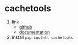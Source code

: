 # cachetools

1. link
   * [github](https://github.com/tkem/cachetools)
   * [documentation](https://cachetools.readthedocs.io/en/stable/)
2. install `pip install cachetools`
